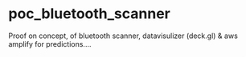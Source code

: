 # poc_bluetooth_scanner
Proof on concept, of bluetooth scanner, datavisulizer (deck.gl) &amp; aws amplify for predictions....
